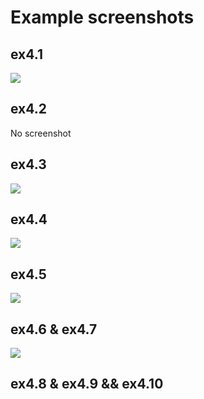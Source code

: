 # Example screenshots

## ex4.1

![](https://i.imgur.com/vsGeOU8.gif)

## ex4.2

No screenshot

## ex4.3

![](https://i.imgur.com/UTAjpRH.jpg)

## ex4.4

![](https://i.imgur.com/gGymQ58.jpg)

## ex4.5

![](https://i.imgur.com/RiWwEdL.jpg)

## ex4.6 & ex4.7

![](https://i.imgur.com/YZLzqrx.jpg)

## ex4.8 & ex4.9 && ex4.10

